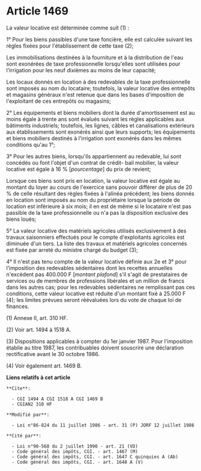 # Article 1469

La valeur locative est déterminée comme suit (1) :

1° Pour les biens passibles d'une taxe foncière, elle est calculée suivant les règles fixées pour l'établissement de cette
taxe (2);

Les immobilisations destinées à la fourniture et à la distribution de l'eau sont exonérées de taxe professionnelle
lorsqu'elles sont utilisées pour l'irrigation pour les neuf dixièmes au moins de leur capacité;

Les locaux donnés en location à des redevables de la taxe professionnelle sont imposés au nom du locataire; toutefois, la
valeur locative des entrepôts et magasins généraux n'est retenue que dans les bases d'imposition de l'exploitant de ces
entrepôts ou magasins;

2° Les équipements et biens mobiliers dont la durée d'amortissement est au moins égale à trente ans sont évalués suivant les
règles applicables aux bâtiments industriels; toutefois, les lignes, câbles et canalisations extérieurs aux établissements
sont exonérés ainsi que leurs supports; les équipements et biens mobiliers destinés à l'irrigation sont exonérés dans les
mêmes conditions qu'au 1°;

3° Pour les autres biens, lorsqu'ils appartiennent au redevable, lui sont concédés ou font l'objet d'un contrat de crédit-
bail mobilier, la valeur locative est égale à 16 % [*pourcentage*] du prix de revient;

Lorsque ces biens sont pris en location, la valeur locative est égale au montant du loyer au cours de l'exercice sans pouvoir
différer de plus de 20 % de celle résultant des règles fixées à l'alinéa précédent; les biens donnés en location sont imposés
au nom du propriétaire lorsque la période de location est inférieure à six mois; il en est de même si le locataire n'est pas
passible de la taxe professionnelle ou n'a pas la disposition exclusive des biens loués;

5° La valeur locative des matériels agricoles utilisés exclusivement à des travaux saisonniers effectués pour le compte
d'exploitants agricoles est diminuée d'un tiers. La liste des travaux et matériels agricoles concernés est fixée par arreté
du ministre chargé du budget (3);

4° Il n'est pas tenu compte de la valeur locative définie aux 2e et 3° pour l'imposition des redevables sédentaires dont les
recettes annuelles n'excèdent pas 400.000 F [*montant plafond*] s'il s'agit de prestataires de services ou de membres de
professions libérales et un million de francs dans les autres cas; pour les redevables sédentaires ne remplissant pas ces
conditions, cette valeur locative est réduite d'un montant fixé à 25.000 F (4); les limites prévues seront réévaluées lors du
vote de chaque loi de finances.

(1)  Annexe II, art. 310 HF.

(2)  Voir art. 1494 à 1518 A.

(3)  Dispositions applicables à compter du 1er janvier 1987. Pour  l'imposition établie au titre 1987, les contribuables
doivent  souscrire une déclaration rectificative avant le 30 octobre 1986.

(4)  Voir également art. 1469 B.

**Liens relatifs à cet article**

	**Cite**:

	  - CGI 1494 A CGI 1518 A CGI 1469 B
	  - CGIAN2 310 HF

	**Modifié par**:

	  - Loi n°86-824 du 11 juillet 1986 - art. 31 (P) JORF 12 juillet 1986

	**Cité par**:

	  - Loi n°90-568 du 2 juillet 1990 - art. 21 (VD)
	  - Code général des impôts, CGI. - art. 1467 (M)
	  - Code général des impôts, CGI. - art. 1647 C quinquies A (Ab)
	  - Code général des impôts, CGI. - art. 1648 A (V)
